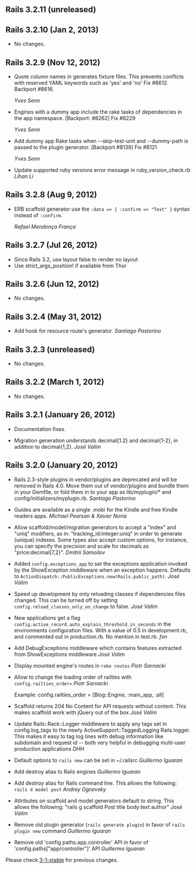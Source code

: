 ## Rails 3.2.11 (unreleased) ##


## Rails 3.2.10 (Jan 2, 2013) ##

*   No changes.


## Rails 3.2.9 (Nov 12, 2012) ##

*   Quote column names in generates fixture files. This prevents
    conflicts with reserved YAML keywords such as 'yes' and 'no'
    Fix #8612.
    Backport #8616.

    *Yves Senn*

*   Engines with a dummy app include the rake tasks of dependencies in the app namespace. [Backport: #8262]
    Fix #8229

    *Yves Senn*

*   Add dummy app Rake tasks when --skip-test-unit and --dummy-path is passed to the plugin generator. [Backport #8139]
    Fix #8121

    *Yves Senn*

*   Update supported ruby versions error message in ruby_version_check.rb *Lihan Li*

## Rails 3.2.8 (Aug 9, 2012) ##

*   ERB scaffold generator use the `:data => { :confirm => "Text" }` syntax instead of `:confirm`.

    *Rafael Mendonça França*


## Rails 3.2.7 (Jul 26, 2012) ##

*   Since Rails 3.2, use layout false to render no layout
*   Use strict_args_position! if available from Thor


## Rails 3.2.6 (Jun 12, 2012) ##

*   No changes.


## Rails 3.2.4 (May 31, 2012) ##

*   Add hook for resource route's generator. *Santiago Pastorino*


## Rails 3.2.3 (unreleased) ##

*   No changes.


## Rails 3.2.2 (March 1, 2012) ##

*   No changes.


## Rails 3.2.1 (January 26, 2012) ##

*   Documentation fixes.

*   Migration generation understands decimal{1.2} and decimal{1-2}, in
    addition to decimal{1,2}. *José Valim*


## Rails 3.2.0 (January 20, 2012) ##

*   Rails 2.3-style plugins in vendor/plugins are deprecated and will be removed in Rails 4.0. Move them out of vendor/plugins and bundle them in your Gemfile, or fold them in to your app as lib/myplugin/* and config/initializers/myplugin.rb.  *Santiago Pastorino*

*   Guides are available as a single .mobi for the Kindle and free Kindle readers apps. *Michael Pearson & Xavier Noria*

*   Allow scaffold/model/migration generators to accept a "index" and "uniq" modifiers, as in: "tracking_id:integer:uniq" in order to generate (unique) indexes. Some types also accept custom options, for instance, you can specify the precision and scale for decimals as "price:decimal{7,2}". *Dmitrii Samoilov*

*   Added `config.exceptions_app` to set the exceptions application invoked by the ShowException middleware when an exception happens. Defaults to `ActionDispatch::PublicExceptions.new(Rails.public_path)`. *José Valim*

*   Speed up development by only reloading classes if dependencies files changed. This can be turned off by setting `config.reload_classes_only_on_change` to false. *José Valim*

*   New applications get a flag `config.active_record.auto_explain_threshold_in_seconds` in the environments configuration files. With a value of 0.5 in development.rb, and commented out in production.rb. No mention in test.rb. *fxn*

*   Add DebugExceptions middleware which contains features extracted from ShowExceptions middleware *José Valim*

*   Display mounted engine's routes in `rake routes` *Piotr Sarnacki*

*   Allow to change the loading order of railties with `config.railties_order=` *Piotr Sarnacki*

    Example:
        config.railties_order = [Blog::Engine, :main_app, :all]

*   Scaffold returns 204 No Content for API requests without content. This makes scaffold work with jQuery out of the box *José Valim*

*   Update Rails::Rack::Logger middleware to apply any tags set in config.log_tags to the newly ActiveSupport::TaggedLogging Rails.logger. This makes it easy to tag log lines with debug information like subdomain and request id -- both very helpful in debugging multi-user production applications *DHH*

*   Default options to `rails new` can be set in ~/.railsrc *Guillermo Iguaran*

*   Add destroy alias to Rails engines *Guillermo Iguaran*

*   Add destroy alias for Rails command line. This allows the following: `rails d model post` *Andrey Ognevsky*

*   Attributes on scaffold and model generators default to string. This allows the following: "rails g scaffold Post title body:text author" *José Valim*

*   Remove old plugin generator (`rails generate plugin`) in favor of `rails plugin new` command *Guillermo Iguaran*

*   Remove old 'config.paths.app.controller' API in favor of 'config.paths["app/controller"]' API *Guillermo Iguaran*

Please check [3-1-stable](https://github.com/rails/rails/blob/3-1-stable/railties/CHANGELOG.md) for previous changes.

